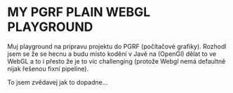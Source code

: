 # MY PGRF PLAIN WEBGL PLAYGROUND

Muj playground na pripravu projektu do PGRF (počítačové grafiky).
Rozhodl jsem se že se hecnu a budu místo kodění v Javě na (OpenGl) dělat to ve WebGL a to i přesto že je to víc challenging (protože Webgl nemá defaultně nijak řešenou fixní pipeline).

To jsem zvědavej jak to dopadne...
